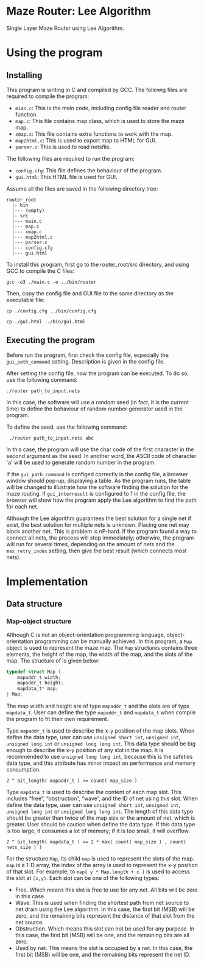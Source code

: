 # Maze Router: Lee Algorithm
 Single Layer Maze Router using Lee Algorithm.

# Using the program

## Installing

This program is writing in C and compiled by GCC. The followig files are required to compile the program:
- ```mian.c```: This is the main code, including config file reader and router function.
- ```map.c```: This file contains map class, which is used to store the maze map.
- ```xmap.c```: This file contains extra functions to work with the map.
- ```map2html.c```: This is used to export map to HTML for GUI.
- ```parser.c```: This is used to read netsfile.

The following files are required to run the program:
- ```config.cfg```: This file defines the behaviour of the program.
- ```gui.html```: This HTML file is used for GUI.

Assume all the files are saved in the following directory tree:
```
router_root
  |- bin
  |--- (empty)
  |- src
  |--- main.c
  |--- map.c
  |--- xmap.c
  |--- map2html.c
  |--- parser.c
  |--- config.cfg
  |--- gui.html
```

To install this program, first go to the router_root/src directory, and using GCC to compile the C files:

```gcc -o3 ./main.c -o ../bin/router```
 
Then, copy the config file and GUI file to the same directory as the executable file:

```cp ./config.cfg ../bin/config.cfg```

```cp ./gui.html ../bin/gui.html```

## Executing the program
Before run the program, first check the config file, especially the ```gui_path_command``` setting. Description is given in the config file.

After setting the config file, now the program can be executed. To do so, use the following command:

```./router path_to_input.nets```

In this case, the software will use a random seed (in fact, it is the current time) to define the behaviour of random number generator used in the program.

To define the seed, use the following command:

``` ./router path_to_input.nets abc```

In this case, the program will use the char code of the first character in the second argument as the seed. In another word, the ASCII code of character 'a' will be used to generate random number in the program.

If the ```gui_path_command``` is configed correctly in the config file, a browser window should pop-up, displaying a table. As the program runs, the table will be changed to illustrate how the software finding the solution for the maze routing. If ```gui_interresult``` is configured to 1 in the config file, the browser will show how the program apply the Lee algorithm to find the path for each net.

Although the Lee algorithm guarantees the best solution for a single net if exist, the best solution for multiple nets is unknown. Placing one net may block another net. This is problem is nP-hard. If the program found a way to connect all nets, the process will stop immediately; otherwire, the program will run for several times, depending on the amount of nets and the ```max_retry_index``` setting, then give the best result (which connects most nets).

# Implementation

## Data structure

### Map-object structure

Although C is not an object-orientation programming language, object-orientation programming can be manually achieved. In this program, a ```Map``` object is used to represent the maze map. The ```Map``` structures contains three elements, the height of the map, the width of the map, and the slots of the map. The structure of is given below:
```C
typedef struct Map {
	mapaddr_t width;
	mapaddr_t height;
	mapdata_t* map;
} Map;
```

The map width and height are of type ```mapaddr_t``` and the slots are of type ```mapdata_t```. User can define the type ```mapaddr_t``` and ```mapdata_t``` when compile the program to fit their own requirement.

Type ```mapaddr_t``` is used to describe the x-y position of the map slots. When define the data type, user can use ```unsigned short int```, ```unsigned int```, ```unsigned long int``` or ```unsigned long long int```. This data type should be big enough to describe the x-y position of any slot in the map. It is recommended to use ```unsigned long long int```, because this is the safeties data type, and this attribute has minor impact on performance and memory consumption.
```
2 ^ bit_length( mapaddr_t ) >= count( map_size )
```

Type ```mapdata_t``` is used to describe the content of each map slot. This includes “free”, “obstruction”, “wave”, and the ID of net using this slot. When define the data type, user can use ```unsigned short int```, ```unsigned int```, ```unsigned long int``` or ```unsigned long long int```. The length of this data type should be greater than twice of the map size or the amount of net, which is greater. User should be caution when define the data type. If this data type is too large, it consumes a lot of memory; if it is too small, it will overflow.
```
2 ^ bit_length( mapdata_t ) >= 2 * max( count( map_size ) , count( nets_size ) )
```

For the structure ```Map```, its child ```map``` is used to represent the slots of the map. ```map``` is a 1-D array, the index of the array is used to represent the x-y position of that slot. For example, to ```map[ y * Map.length + x ]``` is used to access the slot at ```(x,y)```. Each slot can be one of the following types:
- Free. Which means this slot is free to use for any net. All bits will be zero in this case.
- Wave. This is used when finding the shortest path from net source to net drain using the Lee algorithm. In this case, the first bit (MSB) will be zero, and the remaining bits represent the distance of that slot from the net source.
- Obstruction. Which means this slot can not be used for any purpose. In this case, the first bit (MSB) will be one, and the remaining bits are all zero.
- Used by net. This means the slot is occupied by a net. In this case, the first bit (MSB) will be one, and the remaining bits represent the net ID.
